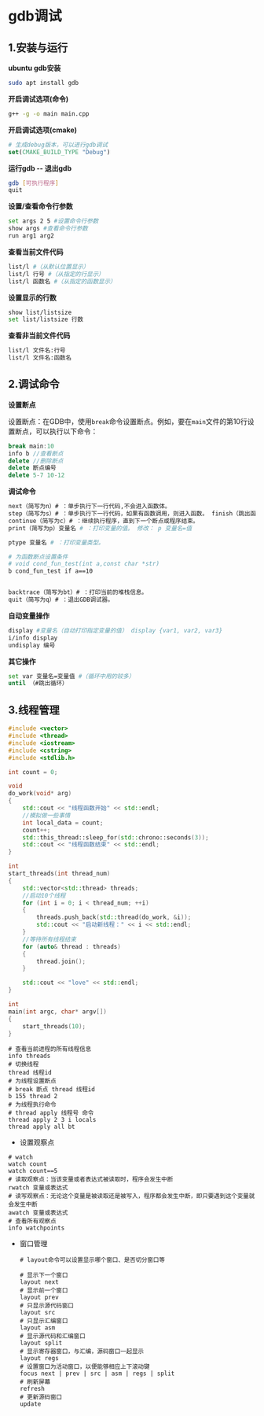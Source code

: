 # gdb调试

## 1.安装与运行

**ubuntu gdb安装**

```sh
sudo apt install gdb
```

**开启调试选项(命令)**

```sh
g++ -g -o main main.cpp
```

**开启调试选项(cmake)**

```cmake
# 生成debug版本，可以进行gdb调试
set(CMAKE_BUILD_TYPE "Debug")
```

**运行gdb -- 退出gdb** 

```sh
gdb [可执行程序]
quit
```

**设置/查看命令行参数**

```sh
set args 2 5 #设置命令行参数
show args #查看命令行参数
run arg1 arg2
```

**查看当前文件代码**

```sh
list/l #（从默认位置显示）
list/l 行号 #（从指定的行显示）
list/l 函数名 #（从指定的函数显示）
```

**设置显示的行数**

```sh
show list/listsize
set list/listsize 行数
```

**查看非当前文件代码**

```sh
list/l 文件名:行号
list/l 文件名:函数名
```



## 2.调试命令

**设置断点**

设置断点：在GDB中，使用`break`命令设置断点。例如，要在`main`文件的第10行设置断点，可以执行以下命令：

```cpp
break main:10
info b //查看断点
delete //删除断点
delete 断点编号
delete 5-7 10-12
```

**调试命令**

```sh
next（简写为n）# ：单步执行下一行代码,不会进入函数体。
step（简写为s）# ：单步执行下一行代码，如果有函数调用，则进入函数。 finish（跳出函数体）
continue（简写为c）# ：继续执行程序，直到下一个断点或程序结束。
print（简写为p）变量名 # ：打印变量的值。 修改： p 变量名=值

ptype 变量名 # ：打印变量类型。

# 为函数断点设置条件
# void cond_fun_test(int a,const char *str)
b cond_fun_test if a==10


backtrace（简写为bt）# ：打印当前的堆栈信息。
quit（简写为q）# ：退出GDB调试器。
```

**自动变量操作**

```sh
display #变量名（自动打印指定变量的值） display {var1, var2, var3}
i/info display
undisplay 编号
```

**其它操作**

```sh
set var 变量名=变量值 #（循环中用的较多）
until （#跳出循环）
```



## 3.线程管理

```cpp
#include <vector>
#include <thread>
#include <iostream>
#include <cstring>
#include <stdlib.h>

int count = 0;

void
do_work(void* arg)
{
    std::cout << "线程函数开始" << std::endl;
    //模拟做一些事情
    int local_data = count;
    count++;
    std::this_thread::sleep_for(std::chrono::seconds(3));
    std::cout << "线程函数结束" << std::endl;
}

int
start_threads(int thread_num)
{
    std::vector<std::thread> threads;
    //启动10个线程
    for (int i = 0; i < thread_num; ++i)
    {
        threads.push_back(std::thread(do_work, &i));
        std::cout << "启动新线程：" << i << std::endl;
    }
    //等待所有线程结束
    for (auto& thread : threads)
    {
        thread.join();
    }

    std::cout << "love" << std::endl;
}

int
main(int argc, char* argv[])
{
    start_threads(10);
}

```



```shell
# 查看当前进程的所有线程信息
info threads
# 切换线程
thread 线程id
# 为线程设置断点
# break 断点 thread 线程id
b 155 thread 2
# 为线程执行命令
# thread apply 线程号 命令
thread apply 2 3 i locals
thread apply all bt
```

- 设置观察点

```shell
# watch
watch count
watch count==5
# 读取观察点：当该变量或者表达式被读取时，程序会发生中断
rwatch 变量或表达式
# 读写观察点：无论这个变量是被读取还是被写入，程序都会发生中断，即只要遇到这个变量就会发生中断
awatch 变量或表达式
# 查看所有观察点
info watchpoints
```

- 窗口管理

  ```shell
  # layout命令可以设置显示哪个窗口、是否切分窗口等
  
  # 显示下一个窗口
  layout next
  # 显示前一个窗口
  layout prev
  # 只显示源代码窗口
  layout src
  # 只显示汇编窗口
  layout asm
  # 显示源代码和汇编窗口
  layout split
  # 显示寄存器窗口，与汇编，源码窗口一起显示
  layout regs
  # 设置窗口为活动窗口，以便能够相应上下滚动键
  focus next | prev | src | asm | regs | split
  # 刷新屏幕
  refresh
  # 更新源码窗口
  update
  ```

  
